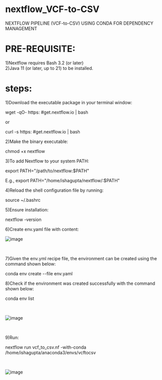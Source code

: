 # nextflow_VCF-to-CSV
 NEXTFLOW PIPELINE (VCF-to-CSV) USING CONDA FOR DEPENDENCY MANAGEMENT


# PRE-REQUISITE:
1)Nextflow requires Bash 3.2 (or later)
<br>
2)Java 11 (or later, up to 21) to be installed.
<br>
# steps:
1)Download the executable package in your terminal window:

wget -qO- https: #get.nextflow.io | bash

or

curl -s https: #get.nextflow.io | bash

2)Make the binary executable:

chmod +x nextflow

3)To add Nextflow to your system PATH:

export PATH="/path/to/nextflow:$PATH"

E.g., export PATH="/home/ishagupta/nextflow/:$PATH"

4)Reload the shell configuration file by running:

source ~/.bashrc

5)Ensure installation:

nextflow -version

6)Create env.yaml file with content:
<br>

![image](https://github.com/user-attachments/assets/dd02b513-d9ff-4388-8aa6-6d3d6fc25c7c)

<br>

7)Given the env.yml recipe file, the environment can be created using the command shown below:

conda env create --file env.yaml

8)Check if the environment was created successfully with the command shown below:

conda env list

<br>

![image](https://github.com/user-attachments/assets/5e0b9f84-d05f-4744-9863-1cfdb48e74ce)

<br>

9)Run:

nextflow run vcf_to_csv.nf -with-conda /home/ishagupta/anaconda3/envs/vcftocsv

<br>

![image](https://github.com/user-attachments/assets/9010b7b9-d224-481c-8209-74536988c818)

<br>
